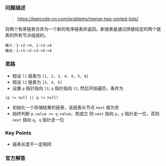 ### 问题描述

> https://leetcode-cn.com/problems/merge-two-sorted-lists/

将两个有序链表合并为一个新的有序链表并返回。新链表是通过拼接给定的两个链表的所有节点组成的。

```
输入：1->2->4, 1->3->4
输出：1->1->2->3->4->4
```

### 思路

* 假设 `l1` 链表为 `[1, 2, 3, 4, 4, 5, 6]`
* 假设 `l2` 链表为 `[3, 4, 5]`
* 设置 `p` 指针指向 `l1`; `q` 指针指向 `l2`, 然后开始遍历，条件为

```
(p != null || q != null)
```
* 初始化一个存储结果的链表，该链表头节点 `next` 值为空
* 始终判断 `p.value <= q.value`，若成立 则 `next` 指向 `p`，`p` 指针走一位，否则 `next` 指向 `q`，`q` 指针走一位

### Key Points

* 链表长度不一定相同

### 官方解答
